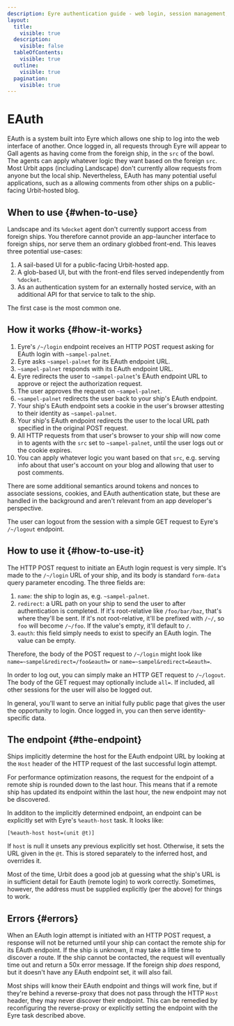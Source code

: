 ```yaml
---
description: Eyre authentication guide - web login, session management, cookies, and secure authentication mechanisms.
layout:
  title:
    visible: true
  description:
    visible: false
  tableOfContents:
    visible: true
  outline:
    visible: true
  pagination:
    visible: true
---
```

# EAuth

EAuth is a system built into Eyre which allows one ship to log into the web interface of another. Once logged in, all requests through Eyre will appear to Gall agents as having come from the foreign ship, in the `src` of the bowl. The agents can apply whatever logic they want based on the foreign `src`. Most Urbit apps (including Landscape) don't currently allow requests from anyone but the local ship. Nevertheless, EAuth has many potential useful applications, such as a allowing comments from other ships on a public-facing Urbit-hosted blog.

## When to use {#when-to-use}

Landscape and its `%docket` agent don't currently support access from foreign ships. You therefore cannot provide an app-launcher interface to foreign ships, nor serve them an ordinary globbed front-end. This leaves three potential use-cases:

1. A sail-based UI for a public-facing Urbit-hosted app.
2. A glob-based UI, but with the front-end files served independently from `%docket`.
3. As an authentication system for an externally hosted service, with an additional API for that service to talk to the ship.

 The first case is the most common one.

## How it works {#how-it-works}

1.  Eyre's `/~/login` endpoint receives an HTTP POST request asking for EAuth login with `~sampel-palnet`.
2.  Eyre asks `~sampel-palnet` for its EAuth endpoint URL.
3.  `~sampel-palnet` responds with its EAuth endpoint URL.
4.  Eyre redirects the user to `~sampel-palnet`'s EAuth endpoint URL to approve or reject the authorization request.
5.  The user approves the request on `~sampel-palnet`.
6.  `~sampel-palnet` redirects the user back to your ship's EAuth endpoint.
7.  Your ship's EAuth endpoint sets a cookie in the user's browser attesting to their identity as `~sampel-palnet`.
8.  Your ship's EAuth endpoint redirects the user to the local URL path specified in the original POST request.
9.  All HTTP requests from that user's browser to your ship will now come in to agents with the `src` set to `~sampel-palnet`, until the user logs out or the cookie expires.
10. You can apply whatever logic you want based on that `src`, e.g. serving info about that user's account on your blog and allowing that user to post comments.

There are some additional semantics around tokens and nonces to associate sessions, cookies, and EAuth authentication state, but these are handled in the background and aren't relevant from an app developer's perspective.

The user can logout from the session with a simple GET request to Eyre's `/~/logout` endpoint.

## How to use it {#how-to-use-it}

The HTTP POST request to initiate an EAuth login request is very simple. It's made to the `/~/login` URL of your ship, and its body is standard `form-data` query parameter encoding. The three fields are:

1. `name`: the ship to login as, e.g. `~sampel-palnet`.
2. `redirect`: a URL path on your ship to send the user to after authentication is completed. If it's root-relative like `/foo/bar/baz`, that's where they'll be sent. If it's not root-relative, it'll be prefixed with `/~/`, so `foo` will become `/~/foo`. If the value's empty, it'll default to `/`.
3. `eauth`: this field simply needs to exist to specify an EAuth login. The value can be empty.

Therefore, the body of the POST request to `/~/login` might look like `name=~sampel&redirect=/foo&eauth=` or `name=~sampel&redirect=&eauth=`.

In order to log out, you can simply make an HTTP GET request to `/~/logout`. The body of the GET request may optionally include `all=`. If included, all other sessions for the user will also be logged out.

In general, you'll want to serve an initial fully public page that gives the user the opportunity to login. Once logged in, you can then serve identity-specific data.

## The endpoint {#the-endpoint}

Ships implicitly determine the host for the EAuth endpoint URL by looking at the `Host` header of the HTTP request of the last successful login attempt.

For performance optimization reasons, the request for the endpoint of a remote ship is rounded down to the last hour. This means that if a remote ship has updated its endpoint within the last hour, the new endpoint may not be discovered.

In additon to the implicitly determined endpoint, an endpoint can be explicitly set with Eyre's `%eauth-host` task. It looks like:

```hoon
[%eauth-host host=(unit @t)]
```

If `host` is null it unsets any previous explicitly set host. Otherwise, it sets the URL given in the `@t`. This is stored separately to the inferred host, and overrides it.

Most of the time, Urbit does a good job at guessing what the ship's URL is in sufficient detail for Eauth (remote login) to work correctly.  Sometimes, however, the address must be supplied explicitly (per the above) for things to work.


## Errors {#errors}

When an EAuth login attempt is initiated with an HTTP POST request, a response will not be returned until your ship can contact the remote ship for its EAuth endpoint. If the ship is unknown, it may take a little time to discover a route. If the ship cannot be contacted, the request will eventually time out and return a 50x error message. If the foreign ship *does* respond, but it doesn't have any EAuth endpoint set, it will also fail.

Most ships will know their EAuth endpoint and things will work fine, but if they're behind a reverse-proxy that does not pass through the HTTP `Host` header, they may never discover their endpoint. This can be remedied by reconfiguring the reverse-proxy or explicitly setting the endpoint with the Eyre task described above.

